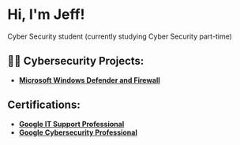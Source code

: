 <h1>Hi, I'm Jeff! </h1>
Cyber Security student (currently studying Cyber Security part-time)

<h2>👨‍💻 Cybersecurity Projects:</h2>

- <b>[Microsoft Windows Defender and Firewall](https://github.com/AlmostNeverDone/Project-Microsoft-Windows-Defender-and-Firewall)</b>

<h2> Certifications:</h2>

- <b>[Google IT Support Professional](https://coursera.org/verify/professional-cert/GWDPHD4P8TDJ)</b>
- <b>[Google Cybersecurity Professional](https://coursera.org/verify/professional-cert/SWUXJAL4M678)</b>
  


[twitter]: https://twitter.com/Jeffmadakor
[youtube]: https://www.youtube.com/c/Jeffmadakor
[instagram]: https://www.instagram.com/Jeffmadakor/
[linkedin]: https://linkedin.com/in/Jeffmadakor

<!--
**Jeffmadakor1/Jeffmadakor1** is a ✨ _special_ ✨ repository because its `README.md` (this file) appears on your GitHub profile.

Here are some ideas to get you started:

- 🔭 I’m currently working on ...
- 🌱 I’m currently learning ...
- 👯 I’m looking to collaborate on ...
- 🤔 I’m looking for help with ...
- 💬 Ask me about ...
- 📫 How to reach me: ...
- 😄 Pronouns: ...
- ⚡ Fun fact: ...
-->
